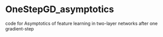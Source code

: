 # OneStepGD_asymptotics
code for Asymptotics of feature learning in two-layer networks after one gradient-step
